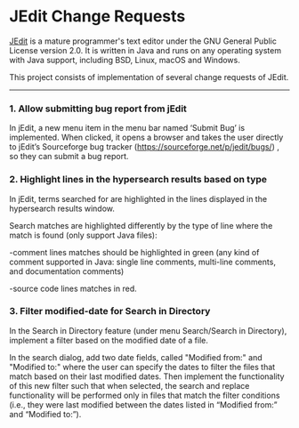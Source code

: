 # JEdit Change Requests

[JEdit](http://www.jedit.org/) is a mature programmer's text editor under the GNU General Public License version 2.0.  It is written in Java and runs on any operating system with Java support, including BSD, Linux, macOS and Windows.

This project consists of implementation of several change requests of JEdit.

---------------------

### 1. Allow submitting bug report from jEdit

In jEdit, a new menu item in the menu bar named ‘Submit Bug’ is implemented. When clicked, it opens a browser and takes the user directly to jEdit’s Sourceforge bug tracker (https://sourceforge.net/p/jedit/bugs/) , so they can submit a bug report.


### 2. Highlight lines in the hypersearch results based on type
In jEdit, terms searched for are highlighted in the lines displayed in the hypersearch results window.

Search matches are highlighted differently by the type of line where
the match is found (only support Java files):

-comment lines matches should be highlighted in green (any kind of comment
supported in Java: single line comments, multi-line comments, and
documentation comments)

-source code lines matches in red.

### 3. Filter modified-date for Search in Directory
In the Search in Directory feature (under menu Search/Search in Directory), implement a filter based on the modified date of a file.

In the search dialog, add two date fields, called "Modified from:" and "Modified to:" where the user can specify the dates to filter the files that match based on their last modified dates. Then implement the functionality of this new filter such that when selected, the search and replace functionality will be performed only in files that match the filter conditions (i.e., they were last modified between the dates listed in “Modified from:” and “Modified to:”).

